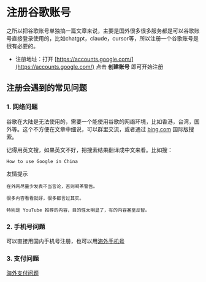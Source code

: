 # 注册谷歌账号

之所以把谷歌账号单独搞一篇文章来说，主要是国外很多很多服务都是可以谷歌账号直接登录使用的，比如chatgpt，claude，cursor等，所以注册一个谷歌账号是很有必要的。

* 注册地址：打开 [https://accounts.google.com/](https://accounts.google.com/) 点击 **创建账号** 即可开始注册

## 注册会遇到的常见问题

### 1. 网络问题

谷歌在大陆是无法使用的，需要一个能使用谷歌的网络环境，比如香港，台湾，国外等。这个不方便在文章中细说，可以群里交流，或者通过 [bing.com](https://www.bing.com/?setlang=it&mkt=zh-CN&ensearch=1) 国际版搜索。

记得用英文搜，如果英文不好，把搜索结果翻译成中文来看。比如搜：
```
How to use Google in China
```

<div class="warning">
    友情提示

    在外网尽量少发表不当言论，否则喝茶警告。
    
    很多内容看看就好，很多都言过其实。

    特别是 YouTube 推荐的内容，目的性太明显了，有的内容甚至反智。
</div>


### 2. 手机号问题

可以直接用国内手机号注册，也可以用[海外手机号](./phone.md)


### 3. 支付问题

[海外支付问题](./pay.md)
